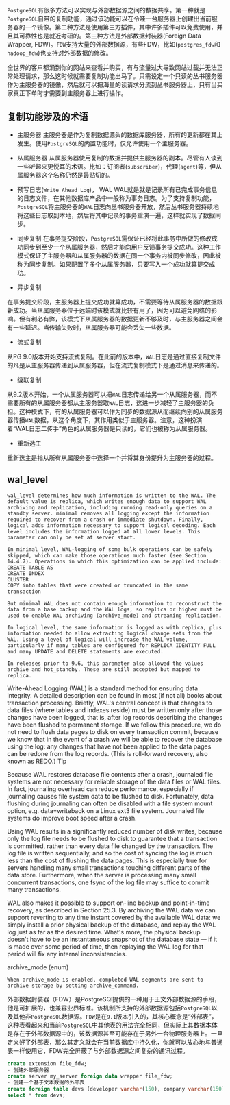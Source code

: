 `PostgreSQL`有很多方法可以实现与外部数据源之间的数据共享。第一种就是`PostgreSQL`自带的复制功能，通过该功能可以在令哇一台服务器上创建出当前服务器的一个镜像。第二种方法是使用第三方插件，其中许多插件可以免费使用，并且其可靠性也是就近考研的。第三种方法是外部数据封装器(Foreign Data Wrapper, FDW)。`FDW`支持大量的外部数据源，有些FDW，比如(`postgres_fdw`和`hadoop_fdw`)也支持对外部数据的修改。

全世界的客户都涌到你的网站来查看并购买，有与流量过大导致网站过载并无法正常处理请求，那么这时候就需要复制功能出马了。只需设定一个只读的丛书服务器作为主服务器的镜像，然后就可以把海量的读请求分流到丛书服务器上，只有当买家真正下单时才需要到主服务器上进行操作。

## 复制功能涉及的术语

- 主服务器
主服务器是作为复制数据源头的数据库服务器，所有的更新都在其上发生。使用`PostgreSQL`的内置功能时，仅允许使用一个主服务器。

- 从属服务器
从属服务器使用复制的数据并提供主服务器的副本。尽管有人谈到一些听起来更悦耳的术语。比如：订阅者(`subscriber`)，代理(`agent`)等，但从属服务器这个名称仍然是最贴切的。

- 预写日志(`Write Ahead Log`)， WAL
WAL就是就是记录所有已完成事务信息的日志文件，在其他数据库产品中一般称为事务日志。为了支持复制功能，`PostgreSQL`将主服务器的`WAL`日志向丛书服务器开放，然后丛书服务器持续地将这些日志取到本地，然后将其中记录的事务重演一遍，这样就实现了数据同步。

- 同步复制
在事务提交阶段，`PostgreSQL`需保证已经将此事务中所做的修改成功同步到至少一个从属服务器，然后才能向用户反馈事务提交成功。这种工作模式保证了主服务器和从属服务器的数据在同一个事务内被同步修改，因此被称为同步复制。如果配置了多个从属服务器，只要写入一个成功就算提交成功。

- 异步复制

在事务提交阶段，主服务器上提交成功就算成功，不需要等待从属服务器的数据跟新成功。当从属服务器位于远端时该模式就比较有用了，因为可以避免网络的影响。但有利必有弊，该模式下从属服务器的数据更新不够及时，与主服务器之间会有一些延迟。当传输失败时，从属服务器可能会丢失一些数据。

- 流式复制

从PG 9.0版本开始支持流式复制。在此前的版本中，`WAL`日志是通过直接复制文件的凡是从主服务器传递到从属服务器，但在流式复制模式下是通过消息来传递的。

- 级联复制

从9.2版本开始，一个从属服务器可以把`WAL`日志传递给另一个从属服务器，而不需要所有的从属服务器都从主服务器取`WAL`日志，这进一步减轻了主服务器的负担。这种模式下，有的从属服务器可以作为同步的数据源从而继续向别的从属服务器传播`WAL`数据，从这个角度下，其作用类似于主服务器。注意，这种扮演着“WAL日志二传手”角色的从属服务器是只读的，它们也被称为从属服务器。

- 重新选主

重新选主是指从所有从属服务器中选择一个并将其身份提升为主服务器的过程。

## wal_level


    wal_level determines how much information is written to the WAL. The default value is replica, which writes enough data to support WAL archiving and replication, including running read-only queries on a standby server. minimal removes all logging except the information required to recover from a crash or immediate shutdown. Finally, logical adds information necessary to support logical decoding. Each level includes the information logged at all lower levels. This parameter can only be set at server start.

    In minimal level, WAL-logging of some bulk operations can be safely skipped, which can make those operations much faster (see Section 14.4.7). Operations in which this optimization can be applied include:
    CREATE TABLE AS
    CREATE INDEX
    CLUSTER
    COPY into tables that were created or truncated in the same transaction

    But minimal WAL does not contain enough information to reconstruct the data from a base backup and the WAL logs, so replica or higher must be used to enable WAL archiving (archive_mode) and streaming replication.

    In logical level, the same information is logged as with replica, plus information needed to allow extracting logical change sets from the WAL. Using a level of logical will increase the WAL volume, particularly if many tables are configured for REPLICA IDENTITY FULL and many UPDATE and DELETE statements are executed.

    In releases prior to 9.6, this parameter also allowed the values archive and hot_standby. These are still accepted but mapped to replica.

Write-Ahead Logging (WAL) is a standard method for ensuring data integrity. A detailed description can be found in most (if not all) books about transaction processing. Briefly, WAL's central concept is that changes to data files (where tables and indexes reside) must be written only after those changes have been logged, that is, after log records describing the changes have been flushed to permanent storage. If we follow this procedure, we do not need to flush data pages to disk on every transaction commit, because we know that in the event of a crash we will be able to recover the database using the log: any changes that have not been applied to the data pages can be redone from the log records. (This is roll-forward recovery, also known as REDO.)
Tip

Because WAL restores database file contents after a crash, journaled file systems are not necessary for reliable storage of the data files or WAL files. In fact, journaling overhead can reduce performance, especially if journaling causes file system data to be flushed to disk. Fortunately, data flushing during journaling can often be disabled with a file system mount option, e.g. data=writeback on a Linux ext3 file system. Journaled file systems do improve boot speed after a crash.

Using WAL results in a significantly reduced number of disk writes, because only the log file needs to be flushed to disk to guarantee that a transaction is committed, rather than every data file changed by the transaction. The log file is written sequentially, and so the cost of syncing the log is much less than the cost of flushing the data pages. This is especially true for servers handling many small transactions touching different parts of the data store. Furthermore, when the server is processing many small concurrent transactions, one fsync of the log file may suffice to commit many transactions.

WAL also makes it possible to support on-line backup and point-in-time recovery, as described in Section 25.3. By archiving the WAL data we can support reverting to any time instant covered by the available WAL data: we simply install a prior physical backup of the database, and replay the WAL log just as far as the desired time. What's more, the physical backup doesn't have to be an instantaneous snapshot of the database state — if it is made over some period of time, then replaying the WAL log for that period will fix any internal inconsistencies.

archive_mode (enum)

    When archive_mode is enabled, completed WAL segments are sent to archive storage by setting archive_command. 


外部数据封装器（FDW）是PostgreSQl提供的一种用于王文外部数据源的手段，他是可扩展的，也兼容业界标准。该机制所支持的外部数据源包括`PostgreSQL`以及其他非`PostgreSQL`数据源。`FDW`是在`9.1`版本引入的，其核心概念是“外部表”，这种表看起来和当前`PostgreSQL`中其他表的用法完全相同，但实际上其数据本体是存在于外部数据源中的，该数据源甚至可能存在于另外一台物理服务器上。一旦定义好了外部表，那么其定义就会在当前数据库中持久化，你就可以放心地与普通表一样使用它，FDW完全屏蔽了与外部数据源之间复杂的通讯过程。

```sql
create extension file_fdw;
- 创建外部服务器
create server my_server foreign data wrapper file_fdw;
- 创建一个基于文本数据的外部表
create foreign table devs (developer varchar(150), company varchar(150)) server my_server options (format 'csv', header 'false', filename 'C:\\tt.txt', delimiter '|', null '');
select * from devs;
```

